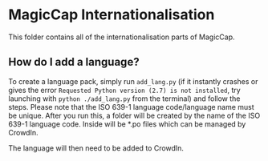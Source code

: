 # MagicCap Internationalisation
This folder contains all of the internationalisation parts of MagicCap.

## How do I add a language?
To create a language pack, simply run `add_lang.py` (if it instantly crashes or gives the error `Requested Python version (2.7) is not installed`, try launching with `python ./add_lang.py` from the terminal) and follow the steps. Please note that the ISO 639-1 language code/language name must be unique. After you run this, a folder will be created by the name of the ISO 639-1 language code. Inside will be *.po files which can be managed by CrowdIn.

The language will then need to be added to CrowdIn.

